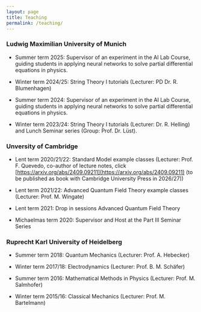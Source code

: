 ```yaml
---
layout: page
title: Teaching
permalink: /teaching/
---
```


### <b> Ludwig Maximilian University of Munich </b>

* Summer term 2025: Supervisor of an experiment in the AI Lab Course, guiding students in applying neural networks to solve partial differential equations in physics.

* Winter term 2024/25: String Theory I tutorials (Lecturer: PD Dr. R. Blumenhagen)

* Summer term 2024: Supervisor of an experiment in the AI Lab Course, guiding students in applying neural networks to solve partial differential equations in physics.

* Winter term 2023/24: String Theory I tutorials (Lecturer: Dr. R. Helling) and Lunch Seminar series (Group: Prof. Dr. Lüst).

### <b> Unversity of Cambridge </b>

* Lent term 2020/21/22: Standard Model example classes (Lecturer: Prof. F. Quevedo, co-author of lecture notes, click [https://arxiv.org/abs/2409.09211](https://arxiv.org/abs/2409.09211) (to be published as book with Cambridge University Press in 2026/27))

* Lent term 2021/22: Advanced Quantum Field Theory example classes (Lecturer: Prof. M. Wingate)

* Lent term 2021: Drop in sessions Advanced Quantum Field Theory

* Michaelmas term 2020: Supervisor and Host at the Part III Seminar Series


### <b> Ruprecht Karl University of Heidelberg </b>

* Summer term 2018: Quantum Mechanics (Lecturer: Prof. A. Hebecker)

* Winter term 2017/18: Electrodynamics (Lecturer: Prof. B. M. Schäfer)

* Summer term 2016: Mathematical Methods in Physics (Lecturer: Prof. M. Salmhofer)

* Winter term 2015/16: Classical Mechanics (Lecturer: Prof. M. Bartelmann)




